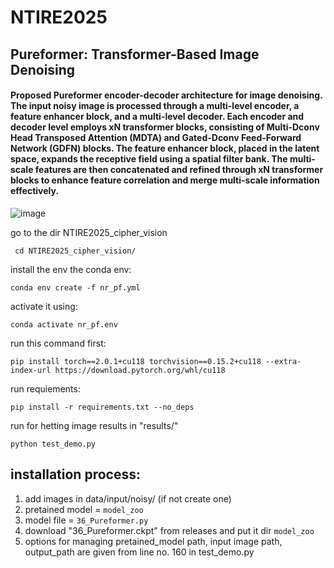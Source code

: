 # NTIRE2025
## Pureformer: Transformer-Based Image Denoising
#### Proposed Pureformer encoder-decoder architecture for image denoising. The input noisy image is processed through a multi-level encoder, a feature enhancer block, and a multi-level decoder. Each encoder and decoder level employs xN transformer blocks, consisting of Multi-Dconv Head Transposed Attention (MDTA) and Gated-Dconv Feed-Forward Network (GDFN) blocks. The feature enhancer block, placed in the latent space, expands the receptive field using a spatial filter bank. The multi-scale features are then concatenated and refined through xN transformer blocks to enhance feature correlation and merge multi-scale information effectively.
![image](https://github.com/user-attachments/assets/b5d55bcb-aadd-41a5-8f6e-1ddd49f16853)

go to the dir NTIRE2025_cipher_vision

``` cd NTIRE2025_cipher_vision/```

install the env the conda env:

```conda env create -f nr_pf.yml```

activate it using:

```conda activate nr_pf.env```

run this command first:

```pip install torch==2.0.1+cu118 torchvision==0.15.2+cu118 --extra-index-url https://download.pytorch.org/whl/cu118```

run requiements:
 
``` pip install -r requirements.txt --no_deps ``` 

run for hetting image results in "results/"

```python test_demo.py```

## installation process:
1. add images in data/input/noisy/ (if not create one)
2. pretained model = `model_zoo`
3. model file = `36_Pureformer.py`
4. download "36_Pureformer.ckpt" from releases and put it dir `model_zoo`
5. options for managing pretained_model path, input image path, output_path are given from line no. 160 in test_demo.py
